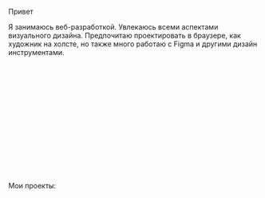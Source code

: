 Привет

Я занимаюсь веб-разработкой. Увлекаюсь всеми аспектами визуального дизайна. Предпочитаю проектировать в браузере, как художник на холсте, но также много работаю с Figma и другими дизайн инструментами.

Мои проекты: 
<img scr="https://github.com/EttenM/EttenM.github.io/blob/main/img/Ink.gif" alt=""  height="250" weight="320">
<!--
**EttenM/EttenM** is a ✨ _special_ ✨ repository because its `README.md` (this file) appears on your GitHub profile.

Here are some ideas to get you started:

- 🔭 I’m currently working on ...
- 🌱 I’m currently learning ...
- 👯 I’m looking to collaborate on ...
- 🤔 I’m looking for help with ...
- 💬 Ask me about ...
- 📫 How to reach me: ...
- 😄 Pronouns: ...
- ⚡ Fun fact: ...
-->
